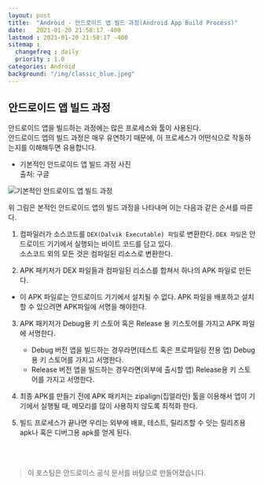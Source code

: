 ```yaml
---
layout: post
title:  "Android - 안드로이드 앱 빌드 과정(Android App Build Process)"
date:   2021-01-20 21:58:17 -400
lastmod : 2021-01-20 21:58:17 -400
sitemap :
  changefreq : daily
  priority : 1.0
categories: Android
background: "/img/classic_blue.jpeg"
---
```


## 안드로이드 앱 빌드 과정
안드로이드 앱을 빌드하는 과정에는 많은 프로세스와 툴이 사용된다.  
안드로이드 앱의 빌드 과정은 매우 유연하기 때문에, 이 프로세스가 어떤식으로 작동하는지를 이해해두면 유용합니다.  

- 기본적인 안드로이드 앱 빌드 과정 사진   
출처: 구글 

![기본적인 안드로이드 앱 빌드 과정](https://developer.android.com/images/tools/studio/build-process_2x.png?hl=ko) 

위 그림은 본적인 안드로이드 앱의 빌드 과정을 나타내며 이는 다음과 같은 순서를 따른다.  
1. 컴파일러가 소스코드를 `DEX(Dalvik Executable) 파일`로 변환한다. `DEX 파일`은 안드로이드 기기에서 실행되는 바이트 코드를 담고 있다.  
소스코드 외의 모든 것은 컴파일된 리소스로 변환한다.
  
2. APK 패키저가 DEX 파일들과 컴파일된 리소스를 합쳐서 하나의 APK 파일로 만든다.
- 이 APK 파일로는 안드로이드 기기에서 설치될 수 없다. APK 파일을 배포하고 설치할 수 있으려면 APK파일에 서명을 해야한다.

3. APK 패키저가 Debug용 키 스토어 혹은 Release 용 키스토어를 가지고 APK 파일에 서명한다.  
    - Debug 버전 앱을 빌드하는 경우라면(테스트 혹은 프로파일링 전용 앱) Debug용 키 스토어를 가지고 서명한다.
    - Release 버전 앱을 빌드하는 경우라면(외부에 출시할 앱) Release용 키 스토어를 가지고 서명한다.
    
4. 최종 APK를 만들기 전에 APK 패키저는 zipalign(집얼라인) 툴을 이용해서 앱이 기기에서 실행될 때, 메모리를 많이 사용하지 않도록 최적화 한다.

5. 빌드 프로세스가 끝나면 우리는 외부에 배포, 테스트, 릴리즈할 수 잇는 릴리즈용 apk나 혹은 디버그용 apk를 얻게 된다.

<br>
<br/>

> 이 포스팅은 안드로이스 공식 문서를 바탕으로 만들어졌습니다.  
